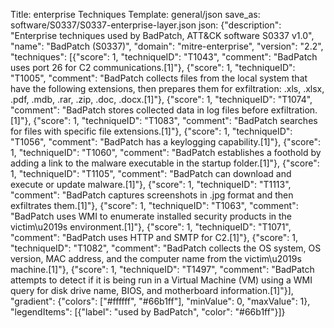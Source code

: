 Title: enterprise Techniques
Template: general/json
save_as: software/S0337/S0337-enterprise-layer.json
json: {"description": "Enterprise techniques used by BadPatch, ATT&CK software S0337 v1.0", "name": "BadPatch (S0337)", "domain": "mitre-enterprise", "version": "2.2", "techniques": [{"score": 1, "techniqueID": "T1043", "comment": "BadPatch uses port 26 for C2 communications.[1]"}, {"score": 1, "techniqueID": "T1005", "comment": "BadPatch collects files from the local system that have the following extensions, then prepares them for exfiltration: .xls, .xlsx, .pdf, .mdb, .rar, .zip, .doc, .docx.[1]"}, {"score": 1, "techniqueID": "T1074", "comment": "BadPatch stores collected data in log files before exfiltration.[1]"}, {"score": 1, "techniqueID": "T1083", "comment": "BadPatch searches for files with specific file extensions.[1]"}, {"score": 1, "techniqueID": "T1056", "comment": "BadPatch has a keylogging capability.[1]"}, {"score": 1, "techniqueID": "T1060", "comment": "BadPatch establishes a foothold by adding a link to the malware executable in the startup folder.[1]"}, {"score": 1, "techniqueID": "T1105", "comment": "BadPatch can download and execute or update malware.[1]"}, {"score": 1, "techniqueID": "T1113", "comment": "BadPatch captures screenshots in .jpg format and then exfiltrates them.[1]"}, {"score": 1, "techniqueID": "T1063", "comment": "BadPatch uses WMI to enumerate installed security products in the victim\u2019s environment.[1]"}, {"score": 1, "techniqueID": "T1071", "comment": "BadPatch uses HTTP and SMTP for C2.[1]"}, {"score": 1, "techniqueID": "T1082", "comment": "BadPatch collects the OS system, OS version, MAC address, and the computer name from the victim\u2019s machine.[1]"}, {"score": 1, "techniqueID": "T1497", "comment": "BadPatch attempts to detect if it is being run in a Virtual Machine (VM) using a WMI query for disk drive name, BIOS, and motherboard information.[1]"}], "gradient": {"colors": ["#ffffff", "#66b1ff"], "minValue": 0, "maxValue": 1}, "legendItems": [{"label": "used by BadPatch", "color": "#66b1ff"}]}